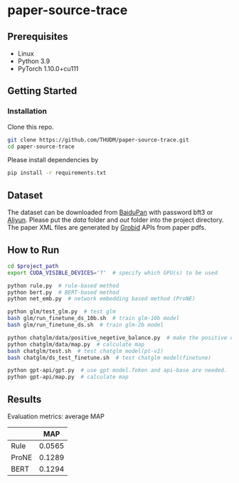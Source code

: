 # paper-source-trace

## Prerequisites
- Linux
- Python 3.9
- PyTorch 1.10.0+cu111

## Getting Started

### Installation

Clone this repo.

```bash
git clone https://github.com/THUDM/paper-source-trace.git
cd paper-source-trace
```

Please install dependencies by

```bash
pip install -r requirements.txt
```

## Dataset
The dataset can be downloaded from [BaiduPan](https://pan.baidu.com/s/1I_HZXBx7U0UsRHJL5JJagw?pwd=bft3) with password bft3 or [Aliyun](https://open-data-set.oss-cn-beijing.aliyuncs.com/oag-benchmark/paper-source-trace/paper-source-trace-data.zip).
Please put the _data_ folder and _out_ folder into the project directory.
The paper XML files are generated by [Grobid](https://grobid.readthedocs.io/en/latest/Introduction/) APIs from paper pdfs.

## How to Run
```bash
cd $project_path
export CUDA_VISIBLE_DEVICES='?'  # specify which GPU(s) to be used

python rule.py  # rule-based method
python bert.py  # BERT-based method
python net_emb.py  # network embedding based method (ProNE)

python glm/test_glm.py  # test glm
bash glm/run_finetune_ds_10b.sh  # train glm-10b model
bash glm/run_finetune_ds.sh  # train glm-2b model

python chatglm/data/positive_negetive_balance.py  # make the positive data and negative data in dataset balance(1:1)
python chatglm/data/map.py  # calculate map
bash chatglm/test.sh  # test chatglm model(pt-v2)
bash chatglm/ds_test_finetune.sh  # test chatglm model(finetune)

python gpt-api/gpt.py  # use gpt model.Token and api-base are needed.
python gpt-api/map.py  # calculate map
```

## Results
Evaluation metrics: average MAP

|       | MAP   |
|-------|-------|
| Rule  | 0.0565 |
| ProNE | 0.1289 |
| BERT  | 0.1294 |
